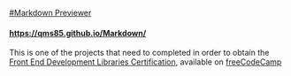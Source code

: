 [#Markdown Previewer](https://qms85.github.io/Markdown/)
 #### https://qms85.github.io/Markdown/

This is one of the projects that need to completed in order to obtain the 
[Front End Development Libraries Certification](https://www.freecodecamp.org/certification/Jonathan_Peters/front-end-development-libraries), available on [freeCodeCamp](https://www.freecodecamp.org/learn/front-end-development-libraries/)

